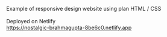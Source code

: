 Example of responsive design website using plan HTML / CSS
<br>
<br>
Deployed on Netlify
<br>
https://nostalgic-brahmagupta-8be6c0.netlify.app
